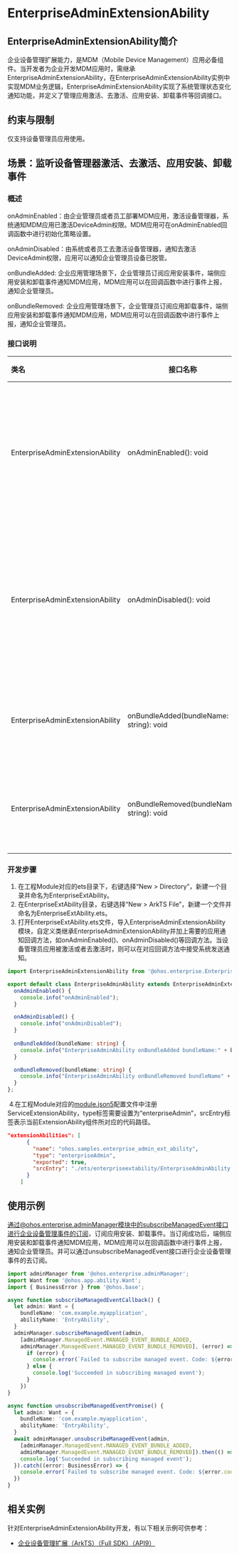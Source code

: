 # EnterpriseAdminExtensionAbility

## EnterpriseAdminExtensionAbility简介

企业设备管理扩展能力，是MDM（Mobile Device Management）应用必备组件。当开发者为企业开发MDM应用时，需继承EnterpriseAdminExtensionAbility，在EnterpriseAdminExtensionAbility实例中实现MDM业务逻辑，EnterpriseAdminExtensionAbility实现了系统管理状态变化通知功能，并定义了管理应用激活、去激活、应用安装、卸载事件等回调接口。

## 约束与限制

  仅支持设备管理员应用使用。

## 场景：监听设备管理器激活、去激活、应用安装、卸载事件

### 概述

onAdminEnabled：由企业管理员或者员工部署MDM应用，激活设备管理器，系统通知MDM应用已激活DeviceAdmin权限。MDM应用可在onAdminEnabled回调函数中进行初始化策略设置。

onAdminDisabled：由系统或者员工去激活设备管理器，通知去激活DeviceAdmin权限，应用可以通知企业管理员设备已脱管。

onBundleAdded:  企业应用管理场景下，企业管理员订阅应用安装事件，端侧应用安装和卸载事件通知MDM应用，MDM应用可以在回调函数中进行事件上报，通知企业管理员。

onBundleRemoved: 企业应用管理场景下，企业管理员订阅应用卸载事件，端侧应用安装和卸载事件通知MDM应用，MDM应用可以在回调函数中进行事件上报，通知企业管理员。

### 接口说明

| 类名                            | 接口名称                                  | 描述                         |
| :------------------------------ | ----------------------------------------- | ---------------------------- |
| EnterpriseAdminExtensionAbility | onAdminEnabled(): void                    | 设备管理器应用激活回调方法   |
| EnterpriseAdminExtensionAbility | onAdminDisabled(): void                   | 设备管理器应用去激活回调方法 |
| EnterpriseAdminExtensionAbility | onBundleAdded(bundleName: string): void   | 应用安装回调方法             |
| EnterpriseAdminExtensionAbility | onBundleRemoved(bundleName: string): void | 应用卸载回调方法             |

### 开发步骤

1. 在工程Module对应的ets目录下，右键选择“New > Directory”，新建一个目录并命名为EnterpriseExtAbility。
2. 在EnterpriseExtAbility目录，右键选择“New > ArkTS File”，新建一个文件并命名为EnterpriseExtAbility.ets。
3. 打开EnterpriseExtAbility.ets文件，导入EnterpriseAdminExtensionAbility模块，自定义类继承EnterpriseAdminExtensionAbility并加上需要的应用通知回调方法，如onAdminEnabled()、onAdminDisabled()等回调方法。当设备管理员应用被激活或者去激活时，则可以在对应回调方法中接受系统发送通知。

```ts
import EnterpriseAdminExtensionAbility from '@ohos.enterprise.EnterpriseAdminExtensionAbility';

export default class EnterpriseAdminAbility extends EnterpriseAdminExtensionAbility {
  onAdminEnabled() {
    console.info("onAdminEnabled");
  }

  onAdminDisabled() {
    console.info("onAdminDisabled");
  }
  
  onBundleAdded(bundleName: string) {
    console.info("EnterpriseAdminAbility onBundleAdded bundleName:" + bundleName);
  }

  onBundleRemoved(bundleName: string) {
    console.info("EnterpriseAdminAbility onBundleRemoved bundleName" + bundleName);
  }
};
```

​	4.在工程Module对应的[module.json5](../quick-start/module-configuration-file.md)配置文件中注册ServiceExtensionAbility，type标签需要设置为“enterpriseAdmin”，srcEntry标签表示当前ExtensionAbility组件所对应的代码路径。

```json
"extensionAbilities": [
      {
        "name": "ohos.samples.enterprise_admin_ext_ability",
        "type": "enterpriseAdmin",
        "exported": true,
        "srcEntry": "./ets/enterpriseextability/EnterpriseAdminAbility.ets"
      }
    ]
```

## 使用示例

通过@ohos.enterprise.adminManager模块中的subscribeManagedEvent接口进行企业设备管理事件的订阅，订阅应用安装、卸载事件。当订阅成功后，端侧应用安装和卸载事件通知MDM应用，MDM应用可以在回调函数中进行事件上报，通知企业管理员。并可以通过unsubscribeManagedEvent接口进行企业设备管理事件的去订阅。

```ts
import adminManager from '@ohos.enterprise.adminManager';
import Want from '@ohos.app.ability.Want';
import { BusinessError } from '@ohos.base';

async function subscribeManagedEventCallback() {
  let admin: Want = {
    bundleName: 'com.example.myapplication',
    abilityName: 'EntryAbility',
  }
  adminManager.subscribeManagedEvent(admin,
    [adminManager.ManagedEvent.MANAGED_EVENT_BUNDLE_ADDED,
    adminManager.ManagedEvent.MANAGED_EVENT_BUNDLE_REMOVED], (error) => {
      if (error) {
        console.error(`Failed to subscribe managed event. Code: ${error.code}, message: ${error.message}`);
      } else {
        console.log('Succeeded in subscribing managed event');
      }
    })
}

async function unsubscribeManagedEventPromise() {
  let admin: Want = {
    bundleName: 'com.example.myapplication',
    abilityName: 'EntryAbility',
  }
  await adminManager.unsubscribeManagedEvent(admin,
    [adminManager.ManagedEvent.MANAGED_EVENT_BUNDLE_ADDED,
    adminManager.ManagedEvent.MANAGED_EVENT_BUNDLE_REMOVED]).then(() => {
    console.log('Succeeded in subscribing managed event');
  }).catch((error: BusinessError) => {
    console.error(`Failed to subscribe managed event. Code: ${error.code}, message: ${error.message}`);
  })
}
```

## 相关实例

针对EnterpriseAdminExtensionAbility开发，有以下相关示例可供参考：

- [企业设备管理扩展（ArkTS）（Full SDK）（API9）](https://gitee.com/openharmony/applications_app_samples/tree/master/code/SystemFeature/ApplicationModels/EnterpriseAdminExtensionAbility)
